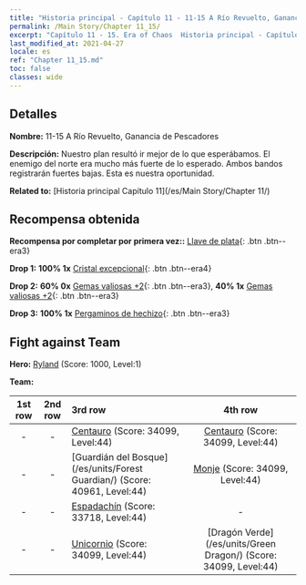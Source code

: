 ```yaml
---
title: "Historia principal - Capítulo 11 - 11-15 A Río Revuelto, Ganancia de Pescadores"
permalink: /Main Story/Chapter 11_15/
excerpt: "Capítulo 11 - 15. Era of Chaos  Historia principal - Capítulo 11_15. 11-15 A Río Revuelto, Ganancia de Pescadores"
last_modified_at: 2021-04-27
locale: es
ref: "Chapter 11_15.md"
toc: false
classes: wide
---
```


## Detalles

 **Nombre:** 11-15 A Río Revuelto, Ganancia de Pescadores

 **Descripción:** Nuestro plan resultó ir mejor de lo que esperábamos. El enemigo del norte era mucho más fuerte de lo esperado. Ambos bandos registrarán fuertes bajas. Esta es nuestra oportunidad.

 **Related to:** [Historia principal Capítulo 11](/es/Main Story/Chapter 11/)

## Recompensa obtenida

 **Recompensa por completar por primera vez::** [Llave de plata](/ItemsES/con_693/){: .btn .btn--era3}

 **Drop 1:** **100% 1x** [Cristal excepcional](/ItemsES/mat_38/){: .btn .btn--era4}

 **Drop 2:** **60% 0x** [Gemas valiosas +2](/ItemsES/mat_30/){: .btn .btn--era3}, **40% 1x** [Gemas valiosas +2](/ItemsES/mat_30/){: .btn .btn--era3}

 **Drop 3:** **100% 1x** [Pergaminos de hechizo](/ItemsES/con_694/){: .btn .btn--era3}


## Fight against Team
 **Hero:** [Ryland](/es/heroes/Ryland/) (Score: 1000, Level:1)

 **Team:**


  | 1st row | 2nd row | 3rd row | 4th row |
  |:----:|:----:|:----|:----:|
  | - | - | [Centauro](/es/units/Centaur/) (Score: 34099, Level:44)  | [Centauro](/es/units/Centaur/) (Score: 34099, Level:44)  |
  | - | - | [Guardián del Bosque](/es/units/Forest Guardian/) (Score: 40961, Level:44)  | [Monje](/es/units/Monk/) (Score: 34099, Level:44)  |
  | - | - | [Espadachín](/es/units/Swordsman/) (Score: 33718, Level:44)  | - |
  | - | - | [Unicornio](/es/units/Unicorn/) (Score: 34099, Level:44)  | [Dragón Verde](/es/units/Green Dragon/) (Score: 34099, Level:44)  |


